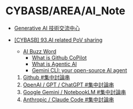 CYBASB/AREA/AI_Note
=====

- [Generative AI 技術交流中心](https://www.facebook.com/groups/gaitech/)

- [[CYBASB] 93.AI related PoV sharing](https://www.facebook.com/groups/1827002758690355/)
    - [AI Buzz Word](https://www.facebook.com/groups/1827002758690355/posts/1871731907550773/?_rdr)
        - [What is Github CoPilot](https://docs.github.com/.../get.../what-is-github-copilot)
        - [What is Agentic AI](https://blogs.nvidia.com/blog/what-is-agentic-ai/)
        - [Gemini CLI: your open-source AI agent](https://blog.google/technology/developers/introducing-gemini-cli-open-source-ai-agent/)
    1. [Github #集中討論串](https://www.facebook.com/story.php?story_fbid=1870835750973722&id=1827002758690355)
    2. [OpenAI / GPT / ChatGPT #集中討論串](https://www.facebook.com/groups/1827002758690355/posts/1871672244223406/)
    3. [Google Gemini / NotebookLM #集中討論串](https://www.facebook.com/story.php?story_fbid=1871821687541795&id=1827002758690355)
    4. [Anthropic / Claude Code #集中討論串](https://www.facebook.com/groups/1827002758690355/posts/1871731907550773)
